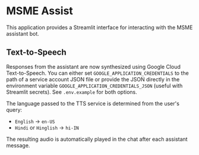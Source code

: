 # MSME Assist

This application provides a Streamlit interface for interacting with the MSME assistant bot.

## Text-to-Speech

Responses from the assistant are now synthesized using Google Cloud Text-to-Speech. You can either set `GOOGLE_APPLICATION_CREDENTIALS` to the path of a service account JSON file or provide the JSON directly in the environment variable `GOOGLE_APPLICATION_CREDENTIALS_JSON` (useful with Streamlit secrets). See `.env.example` for both options.

The language passed to the TTS service is determined from the user's query:

- `English` -> `en-US`
- `Hindi` or `Hinglish` -> `hi-IN`

The resulting audio is automatically played in the chat after each assistant message.
